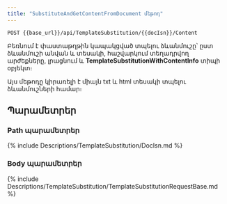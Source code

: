 ```yaml
---
title: "SubstituteAndGetContentFromDocument մեթոդ" 
---
```


```http
POST {{base_url}}/api/TemplateSubstitution/{{docIsn}}/Content
```

Բեռնում է փաստաթղթին կապակցված տպելու ձևանմուշը՝ ըստ ձևանմուշի անվան և տեսակի, հաշվարկում տեղադրվող արժեքները, լրացնում և **TemplateSubstitutionWithContentInfo** տիպի օբյեկտ։
 
Այս մեթոդը կիրառելի է միայն txt և html տեսակի տպելու ձևանմուշների համար։

## Պարամետրեր

### Path պարամետրեր

{% include Descriptions/TemplateSubstitution/DocIsn.md %}

### Body պարամետրեր

{% include Descriptions/TemplateSubstitution/TemplateSubstitutionRequestBase.md %}